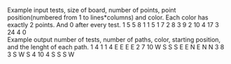 Example input 
tests, size of board, number of points, point position(numbered from 1 to lines*columns) and color. Each color has exactly 2 points. And 0 after every test.
1 5 5 8 1 1 5 1 7 2 8 3 9 2 10 4 17 3 24 4 0   
Example output 
number of tests, number of paths, color, starting position, and the lenght of each path.
1 4 1 1 4 E E E E 2 7 10 W S S S E E N E N N 3 8 3 S W S 4 10 4 S S S W
